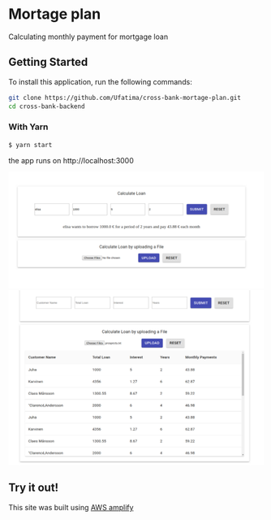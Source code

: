 # Mortage plan
Calculating monthly payment for mortgage loan

## Getting Started

To install this application, run the following commands:

```bash
git clone https://github.com/Ufatima/cross-bank-mortage-plan.git
cd cross-bank-backend
```
### With Yarn
```bash
$ yarn start
```
the app runs on http://localhost:3000

![alt tag](public/images/Screenshot1.png)
![alt tag](public/images/Screenshot2.png)


## Try it out!
This site was built using [AWS amplify](https://master.d38owettqxfauy.amplifyapp.com/)
